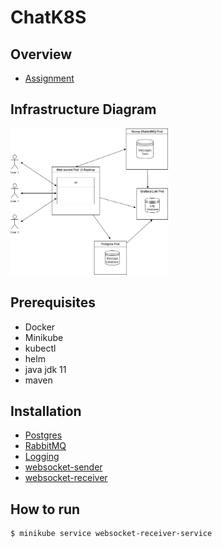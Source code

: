 # ChatK8S

## Overview
* [Assignment](./Exercise.md)

## Infrastructure Diagram

[<img src="Infrastructure.png" width="50%"/>](Infrastructure.png)

## Prerequisites
* Docker
* Minikube
* kubectl
* helm
* java jdk 11 
* maven

## Installation

* [Postgres](./message/README.md)
* [RabbitMQ](./RabbitMQSetup/README.md)
* [Logging](./grafana/README.md)
* [websocket-sender](./websocket-sender/README.md)
* [websocket-receiver](./websocket-receiver/README.md)

## How to run

```
$ minikube service websocket-receiver-service
```
